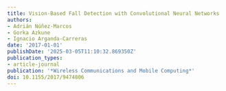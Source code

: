 ```yaml
---
title: Vision-Based Fall Detection with Convolutional Neural Networks
authors:
- Adrián Núñez-Marcos
- Gorka Azkune
- Ignacio Arganda-Carreras
date: '2017-01-01'
publishDate: '2025-03-05T11:10:32.869350Z'
publication_types:
- article-journal
publication: '*Wireless Communications and Mobile Computing*'
doi: 10.1155/2017/9474806
---
```

